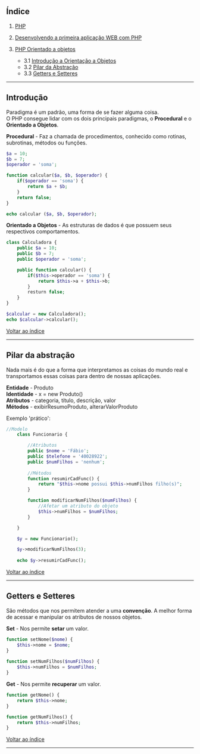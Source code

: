 ## <a name="indice">Índice</a>

1. [PHP](https://github.com/comicodarko/Lab-PHP)
    
2. [Desenvolvendo a primeira aplicação WEB com PHP](https://github.com/comicodarko/HelpDesk)

3. [PHP Orientado a objetos]()
    - 3.1 [Introdução a Orientação a Objetos](#parte03-1)
    - 3.2 [Pilar da Abstração](#parte03-2)
    - 3.3 [Getters e Setteres](#parte03-3)
****

## <a name="parte03-1">Introdução</a>

Paradigma é um padrão, uma forma de se fazer alguma coisa.  
O PHP consegue lidar com os dois principais paradigmas, o **Procedural** e o **Orientado a Objetos**.

**Procedural** - Faz a chamada de procedimentos, conhecido como rotinas, subrotinas, métodos ou funções.
```php
$a = 10;
$b = 7;
$operador = 'soma';

function calcular($a, $b, $operador) {
    if($operador == 'soma') {
        return $a + $b;
    }
    return false;
}

echo calcular ($a, $b, $operador);
```

**Orientado a Objetos** - As estruturas de dados é que possuem seus respectivos comportamentos.
```php
class Calculadora {
    public $a = 10;
    public $b = 7;
    public $operador = 'soma';

    public function calcular() {
        if($this->operador == 'soma') {
            return $this->a + $this->b;
        }
        resturn false;
    }
}

$calcular = new Calculadora();
echo $calcular->calcular();
```

[Voltar ao índice](#indice)

****

## <a name="parte03-2">Pilar da abstração</a>

Nada mais é do que a forma que interpretamos as coisas do mundo real e transportamos essas coisas para dentro de nossas aplicações.

**Entidade** - Produto  
**Identidade** - x = new Produto()  
**Atributos** - categoria, título, descrição, valor  
**Métodos** - exibirResumoProduto, alterarValorProduto

Exemplo 'prático':
```php
//Modelo
    class Funcionario {

        //Atributos 
        public $nome = 'Fábio';
        public $telefone = '40028922';
        public $numFilhos = 'nenhum';
        
        //Métodos
        function resumirCadFunc() {
            return "$this->nome possui $this->numFilhos filho(s)";
        }

        function modificarNumFilhos($numFilhos) {
			//Afetar um atributo do objeto   
			$this->numFilhos = $numFilhos;
        }

    }

    $y = new Funcionario();

	$y->modificarNumFilhos(3);
	
    echo $y->resumirCadFunc();
```

[Voltar ao índice](#indice)

****

## <a name="parte03-3">Getters e Setteres</a>

São métodos que nos permitem atender a uma **convenção**. A melhor forma de acessar e manipular os atributos de nossos objetos.

**Set** - Nos permite **setar** um valor.
```php
function setNome($nome) {
    $this->nome = $nome;
}
        
function setNumFilhos($numFilhos) {
    $this->numFilhos = $numFilhos;
}
```
**Get** - Nos permite **recuperar** um valor.
```php
function getNome() {
    return $this->nome;
}

function getNumFilhos() {
    return $this->numFilhos;
}
```




[Voltar ao índice](#indice)

****